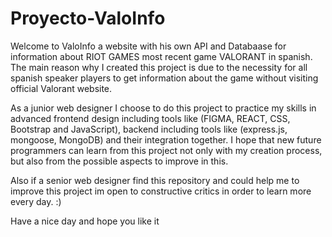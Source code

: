 # Proyecto-ValoInfo
Welcome to ValoInfo a website with his own API and Databaase for information about RIOT GAMES most recent game VALORANT in spanish. 
The main reason why I created this project is due to the necessity for all spanish speaker players to get information about the game without visiting official Valorant website.

As a junior web designer I choose to do this project to practice my skills in advanced frontend design including tools like (FIGMA, REACT, CSS, Bootstrap and JavaScript), backend including tools like (express.js, mongoose, MongoDB) and their integration together. 
I hope that new future programmers can learn from this project not only with my creation process, but also from the possible aspects to improve in this. 

Also if a senior web designer find this repository and could help me to improve this project im open to constructive critics in order to learn more every day. :)

Have a nice day and hope you like it
